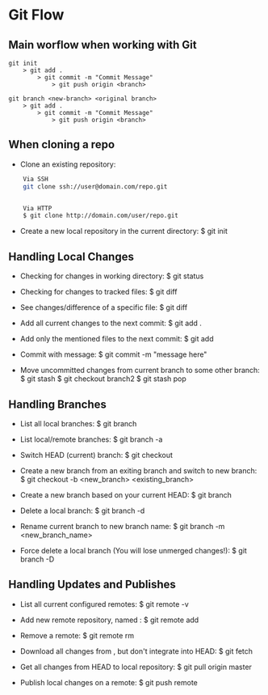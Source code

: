 # Git Flow

## Main worflow when working with Git

    git init
        > git add .
            > git commit -m "Commit Message"
                > git push origin <branch>

    git branch <new-branch> <original branch>
        > git add .
            > git commit -m "Commit Message"
                > git push origin <branch>

## When cloning a repo

-   Clone an existing repository:

```bash
    Via SSH
    git clone ssh://user@domain.com/repo.git


    Via HTTP
    $ git clone http://domain.com/user/repo.git
```

-   Create a new local repository in the current directory:
    $ git init

## Handling Local Changes

-   Checking for changes in working directory:
    $ git status

-   Checking for changes to tracked files:
    $ git diff

-   See changes/difference of a specific file:
    $ git diff <filename>

-   Add all current changes to the next commit:
    $ git add .

-   Add only the mentioned files to the next commit:
    $ git add <filename1> <filename2>

-   Commit with message:
    $ git commit -m "message here"

-   Move uncommitted changes from current branch to some other branch:
    $ git stash
    $ git checkout branch2
    $ git stash pop

## Handling Branches

-   List all local branches:
    $ git branch

-   List local/remote branches:
    $ git branch -a

-   Switch HEAD (current) branch:
    $ git checkout <branch>

-   Create a new branch from an exiting branch and switch to new branch:
    $ git checkout -b <new_branch> <existing_branch>

-   Create a new branch based on your current HEAD:
    $ git branch <new-branch>

-   Delete a local branch:
    $ git branch -d <branch>

-   Rename current branch to new branch name:
    $ git branch -m <new_branch_name>

-   Force delete a local branch (You will lose unmerged changes!):
    $ git branch -D <branch>

## Handling Updates and Publishes

-   List all current configured remotes:
    $ git remote -v

-   Add new remote repository, named <remote>:
    $ git remote add <remote> <url>

-   Remove a remote:
    $ git remote rm <remote>

-   Download all changes from <remote>, but don't integrate into HEAD:
    $ git fetch <remote>

-   Get all changes from HEAD to local repository:
    $ git pull origin master

-   Publish local changes on a remote:
    $ git push remote <remote> <branch>
